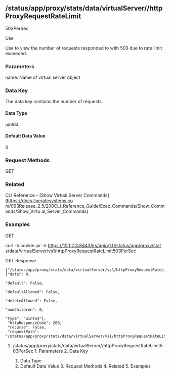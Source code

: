 ## /status/app/proxy/stats/data/virtualServer/<name>/httpProxyRequestRateLimit
503PerSec

Use

Use to view the number of requests responded to with 503 due to rate limit
exceeded.

### Parameters

name: Name of virtual server object

### Data Key

The data key contains the number of requests.

#### Data Type

uint64

#### Default Data Value

0

### Request Methods

GET

### Related

CLI Reference - [Show Virtual Server Commands](https://docs.lineratesystems.co
m/093Release_2.5/200CLI_Reference_Guide/Exec_Commands/Show_Commands/Show_Virtu
al_Server_Commands)

### Examples

GET

curl -b cookie.jar -k https://10.1.2.3:8443/lrs/api/v1.0/status/app/proxy/stat
s/data/virtualServer/vs1/httpProxyRequestRateLimit503PerSec

GET Response

    
    {"/status/app/proxy/stats/data/virtualServer/vs1/httpProxyRequestRateLimit503PerSec": {"data": 0,
                                                                                              "default": False,
                                                                                              "defaultAllowed": False,
                                                                                              "deleteAllowed": False,
                                                                                              "numChildren": 0,
                                                                                              "type": "uint64"},
     "httpResponseCode": 200,
     "recurse": False,
     "requestPath": "/status/app/proxy/stats/data/virtualServer/vs1/httpProxyRequestRateLimit503PerSec"}
    

  1. /status/app/proxy/stats/data/virtualServer/<name>/httpProxyRequestRateLimit503PerSec
    1. Parameters
    2. Data Key
      1. Data Type
      2. Default Data Value
    3. Request Methods
    4. Related
    5. Examples

